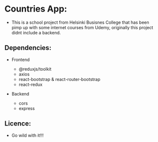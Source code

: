 # Countries App:

- This is a school project from Helsinki Busisnes College that has been pimp up with some internet courses from Udemy, originally this project didnt include a backend.

## Dependencies:

- Frontend
    - @reduxjs/toolkit
    - axios
    - react-bootstrap & react-router-bootstrap
    - react-redux

- Backend
    - cors
    - express

## Licence:

- Go wild with it!!!